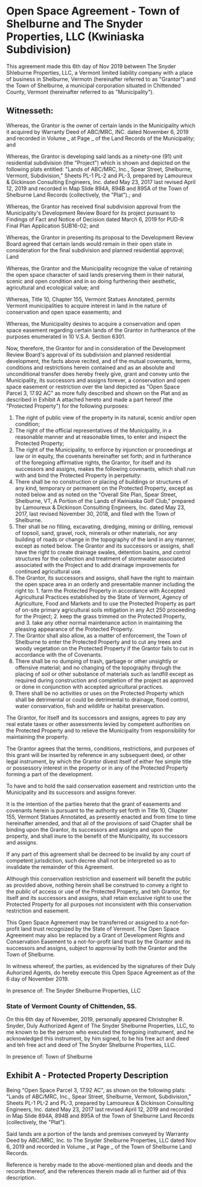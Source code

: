 # Open Space Agreement - Town of Shelburne and The Snyder Properties, LLC (Kwiniaska Subdivision)

This agreement made this 6th day of Nov 2019 between The Snyder Shleburne Properties, LLC, a Vermont limited liability company with a place of business in Shelburne, Vermotn (hereinafter referred to as "Grantor") and the Town of Shelburne, a municipal corporation situated in Chittended County, Vermont (hereinafter  referred to as "Municipality").

## Witnesseth:

Whereas, the Grantor is the owner of certain lands in the Municipality which it acquired by Warranty Deed of ABC/MRC, INC. dated November 6, 2019 and recorded in Volume _ at Page _ of the Land Records of the Municipality; and

Whereas, the Grantor is developing said lands as a ninety-one (91) unit residential subdivision (the "Project") which is shown and depicted on the following plats entitled:  "Lands of ABC/MRC, Inc., Spear Street, Shelburne, Vermont, Subdivision," Sheets PL-1 PL-2 and PL-3, prepared by Lamoureux & Dickinson Consulting Engineers, Inc. dated May 23, 2017 last revised April 12, 2019 and recorded in Map Slide 894A, 894B and 895A of the Town of Shelburne Land Records (collectively, the "Plat").; and

Whereas, the Grantor has received final subdivision approval from the Municipality's Development Review Board for its project pursuant to Findings of Fact and Notice of Decision dated March 6, 2019 for PUD-R Final Plan Application SUB16-02; and

Whereas, the Grantor in presenting its proposal to the Development Review Board agreed that certain lands would remain in their open state in consideration for the final subdivision and planned residential approval; Land

Whereas, the Grantor and the Municipality recognize the value of retaining the open space character of said lands preserving them in their natural, scenic and open condition and in so doing furthering their aesthetic, agricultural and ecological value; and

Whereas, Title 10, Chapter 155, Vermont Statues Annotated, permits Vermont municipalities to acquire interest in land in the nature of conservation and open space easements; and

Whereas, the Municipality desires to acquire a conservation and open space easement regarding certain lands of the Grantor in furtherance of the purposes enumerated in 10 V.S.A. Section 6301.

Now, therefore, the Grantor for and in consideration of the Development Review Board's approval of its subdivision and planned residential development, the facts above recited, and of the mutual covenants, terms, conditions and restrictions herein contained and as an absolute and unconditional transfer does hereby freely give, grant and convey unto the Municipality, its successors  and assigns forever, a conservation and open space easement or restriction over the land depicted as "Open Space Parcel 3, 17.92 AC" as more fully described and shown on the Plat and as described in Exhibit A attached hereto and made a part hereof (the "Protected Property") for the following purposes:

1. The right of public view of the property in its natural, scenic and/or open condition;
2. The right of the official representatives of the Municipality, in a reasonable manner and at reasonable times, to enter and inspect the Protected Property;
3. The right of the Municipality, to enforce by injunction or proceedings at law or in equity, the covenants hereinafter set forth; and in furtherance of the foregoing affirmative rights, the Grantor, for itself and its successors and assigns, makes the following covenants, which shall run with and bind the Protected Property in perpetuity:
  1. There shall be no construction or placing of buildings or structures of any kind, temporary or permanent on the Protected Property, except as noted below and as noted on the "Overall Site Plan, Spear Street, Shelburne, VT, A Portion of the Lands of Kwiniaska Golf Club," prepared by Lamoureux & Dickinson Consulting Engineers, Inc. dated May 23, 2017, last revised November 30, 2018, and filed with the Town of Shelburne.
  2. Ther shall be no filling, excavating, dredging, mining or drilling, removal of topsoil, sand, gravel, rock, minerals or other materials, nor any building of roads or change in the topography of the land in any manner, except as noted below.  The Grantor and its successors or assigns, shall have the right to create drainage swales, detention basins, and control structures for the collection and treatment of stormwater associated associated with the Project and to add drainage improvements for continued agricultural use.
  3. The Grantor, its successors and assigns, shall have the right to maintain the open space area in an orderly and presentable manner including the right to:
    1. farm the Protected Property in accordance with Accepted Agricultural Practices established by the State of Vermont, Agency of Agriculture, Food and Markets and to use the Protected Property as part of on-site primary agricultural soils mitigation in any Act 250 proceeding for the Project;
    2. keep the grass trimmed on the Protected Property, and
    3. take any other normal maintenance action in maintaining the pleasing appearance of the Protected Property.
  4. The Grantor shall also allow, as a matter of enforcement, the Town of Shelburne to enter the Protected Property and to cut any trees and woody vegetation on the Protected Property if the Grantor fails to cut in accordance with the of Covenants.
  5. There shall be no dumping of trash, garbage or other unsightly or offensive material; and no changing of the topography through the placing of soil or other substance of materials such as landfill except as required during construction and completion of the project as approved or done in conjunction with accepted agricultural practices.
  6. There shall be no activities or uses on the Protected Property which shall be detrimental or could be detrimental to drainage, flood control, water conservation, fish and wildlife or habitat preservation.

The Grantor, for itself and its successors and assigns, agrees to pay any real estate taxes or other assessments levied by competent authorities on the Protected Property and to relieve the Municipality from responsibility for maintaining the property.

The Grantor agrees that the terms, conditions, restrictions, and purposes of this grant will be inserted by reference in any subsequent deed, or other legal instrument, by which the Grantor divest itself of either fee simple title or possessory interest in the property or in any of the Protected Property forming a part of the development.

To have and to hold the said conservation easement and restriction unto the Municipality and its successors and assigns forever.

It is the intention of the parties hereto that the grant of easements and covenants herein is pursuant to the authority set forth in Title 10, Chapter 155, Vermont Statues Annotated, as presently enacted and from time to time hereinafter amended, and that all of the provisions of said  Chapter shall be binding upon the Grantor, its successors and assigns and upon the property, and shall inure to the benefit of the Municipality, its successors and assigns.

If any  part of this agreement shall be decreed to be invalid by any court of competent jurisdiction, such decree shall not be interpreted so as to invalidate the remainder of this Agreement.

Although this conservation restriction and easement will benefit the public as provided above, nothing herein shall be construed to convey a right to the public of access or use of the Protected Property, and teh Grantor, for itself and its successors and assigns, shall retain exclusive right to  use the Protected Property for all purposes not inconsistent with this conservation restriction and easement.

This Open Space Agreement may be transferred or assigned to a not-for-profit land trust recognized by the State of Vermont.  The Open Space Agreement may also be replaced by a Grant of Development Rights and Conservation Easement to a not-for-profit land trust by the Grantor and its successors and assigns, subject to approval by both the Grantor and the Town of Shelburne.

In witness whereof, the parties, as evidenced by the signatures of their Duly Auhorized Agents, do hereby execute this Open Space Agreement as of the 6 day of November  2019.

In presence of:  The Snyder Shelburne Properties, LLC

### State of Vermont County of Chittenden, SS.

On this 6th day of November, 2019, personally appeared Christopher R. Snyder, Duly Authorized Agent of The Snyder Shelburne Properties, LLC, to me known to be the person who executed the foregoing  instrument, and he acknowledged this instrument, by him signed, to be his free act and deed and teh free  act and deed of The Snyder Shelburne Properties, LLC.

In presence of:   Town of  Shelburne

## Exhibit A - Protected Property Description

Being "Open Space Parcel 3, 17.92 AC", as shown on the following plats:  "Lands of ABC/MRC, Inc., Spear Street, Shelburne, Vermont, Subdivision," Sheets PL-1 PL-2 and PL-3, prepared by Lamoureux & Dickinson Consulting Engineers, Inc. dated  May 23, 2017 last revised April 12, 2019 and recorded in Map Slide  894A, 894B and 895A of the Town of Shelburne Land Records (collectively, the "Plat").

Said lands are a portion of  the lands and premises conveyed by Warranty Deed by ABC/MRC, Inc. to The Snyder Shelburne Properties, LLC dated Nov 6, 2019 and recorded in Volume _ at Page _ of the Town of Shelburne Land Records.

Reference is hereby made to the above-mentioned plan and deeds and the records thereof, and the references therein made all in further aid  of this description.
